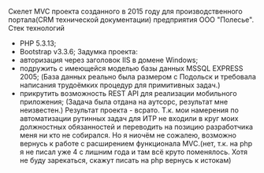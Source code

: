 Скелет MVC проекта созданного в 2015 году для производственного портала(CRM технической документации) предприятия ООО "Полесье".
Стек технологий
-   PHP 5.3.13;
-   Bootstrap v3.3.6;
Задумка проекта:
-  авторизация через заголовок IIS в домене Windows;
-  подружить с имеющейся моделью базы данных MSSQL EXPRESS 2005; (База данных реально была размером с Подольск и требовала написания трудоёмких процедур для примитивных задач.)
-  прикрутить возможность REST API для реализации мобильного приложения; (Задача была отдана на аутсорс, результат мне неизвестен.)
Результат проекта - всрато. Т.к. мои намерения по автоматизации рутинных задач для ИТР не входили в круг моих должностных обязанностей и переводить на позицию разработчика меня ни кто не собирался. Но я ниочём не сожалею, возможно вернусь к работе с расширением функционала MVC.(нет, т.к. на php я не писал уже 4 с лишним года и там всё круто поменялось. Хотя не буду зарекаться, скажут писать на php вернусь к истокам)

